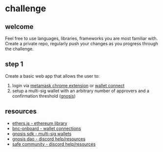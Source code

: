 # challenge
## welcome
Feel free to use languages, libraries, frameworks you are most familiar with. Create a private repo, regularly push your changes as you progress through the challenge.

## step 1
Create a basic web app that allows the user to:
1. login via [metamask chrome extension](https://chrome.google.com/webstore/detail/metamask/nkbihfbeogaeaoehlefnkodbefgpgknn?hl=en) or [wallet connect](https://walletconnect.com/)
2. setup a multi-sig wallet with an arbitrary number of approvers and a confirmation threshold ([gnosis](https://help.gnosis-safe.io/en/articles/3876461-create-a-safe))

## resources
- [ethers.js - ethereum library](https://docs.ethers.io/v5/)
- [bnc-onboard - wallet connections](https://www.npmjs.com/package/bnc-onboard)
- [gnosis sdk - multi-sig wallets](https://github.com/gnosis/safe-apps-sdk)
- [gnosis dao - discord help/resources](https://discord.com/invite/M39dTHQ)
- [safe community - discord help/resources](https://discord.gg/junactJf)